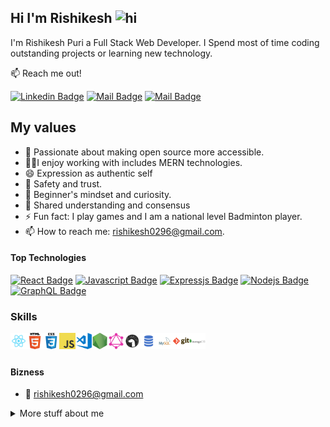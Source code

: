 ## Hi I'm Rishikesh <img src="https://user-images.githubusercontent.com/1303154/88677602-1635ba80-d120-11ea-84d8-d263ba5fc3c0.gif" width="28px" alt="hi">

I'm Rishikesh Puri a Full Stack Web Developer. I Spend most of time coding outstanding projects or learning new technology.

:mailbox: Reach me out!

[![Linkedin Badge](https://img.shields.io/badge/-Rishikesh-0e76a8?style=flat&labelColor=0e76a8&logo=linkedin&logoColor=white)](https://www.linkedin.com/in/rishikesh-puri-4739ba14a/) [![Mail Badge](https://img.shields.io/badge/-@rishikesh-e84393?style=flat&labelColor=e84393&logo=instagram&logoColor=white)](https://www.instagram.com/rishi021995/) [![Mail Badge](https://img.shields.io/badge/-rishikesh-c0392b?style=flat&labelColor=c0392b&logo=gmail&logoColor=white)](mailto:rishikesh0296@gmail.com)

<!-- TODO: Add last video link -->

## My values

- 🔭 Passionate about making open source more accessible.
- 🧑‍💻I enjoy working with includes MERN technologies. 
- 😄 Expression as authentic self
- 🤞 Safety and trust.
- 🍏 Beginner's mindset and curiosity.
- 💟 Shared understanding and consensus
- ⚡ Fun fact: I play games and I am a national level  Badminton player.
-  📫 How to reach me: rishikesh0296@gmail.com.

#### Top Technologies

<!-- TODO: Make technologies links takes you to repositories -->

[![React Badge](https://img.shields.io/badge/-React-61DBFB?style=for-the-badge&labelColor=black&logo=react&logoColor=61DBFB)](#) [![Javascript Badge](https://img.shields.io/badge/-Javascript-F0DB4F?style=for-the-badge&labelColor=black&logo=javascript&logoColor=F0DB4F)](#) [![Expressjs Badge](https://img.shields.io/badge/express.js-%23404d59.svg?style=for-the-badge)](#) [![Nodejs Badge](https://img.shields.io/badge/-Nodejs-3C873A?style=for-the-badge&labelColor=black&logo=node.js&logoColor=3C873A)](#) [![GraphQL Badge](https://img.shields.io/badge/-GraphQl-e535ab?style=for-the-badge&labelColor=black&logo=node.js&logoColor=e535ab)](#)

### Skills

<img align="left" alt="React" width="26px" src="https://raw.githubusercontent.com/github/explore/80688e429a7d4ef2fca1e82350fe8e3517d3494d/topics/react/react.png" />

<img align="left" alt="HTML5" width="26px" src="https://raw.githubusercontent.com/github/explore/80688e429a7d4ef2fca1e82350fe8e3517d3494d/topics/html/html.png" />

<img align="left" alt="HTML5" width="26px" src="https://raw.githubusercontent.com/github/explore/80688e429a7d4ef2fca1e82350fe8e3517d3494d/topics/css/css.png" />

<img align="left" alt="JavaScript" width="26px" src="https://raw.githubusercontent.com/github/explore/80688e429a7d4ef2fca1e82350fe8e3517d3494d/topics/javascript/javascript.png" />

<img align="left" alt="Visual Studio Code" width="26px" src="https://raw.githubusercontent.com/github/explore/80688e429a7d4ef2fca1e82350fe8e3517d3494d/topics/visual-studio-code/visual-studio-code.png" />

<img align="left" alt="Node.js" width="26px" src="https://raw.githubusercontent.com/github/explore/80688e429a7d4ef2fca1e82350fe8e3517d3494d/topics/nodejs/nodejs.png" />

<img align="left" alt="GraphQL" width="26px" src="https://raw.githubusercontent.com/github/explore/80688e429a7d4ef2fca1e82350fe8e3517d3494d/topics/graphql/graphql.png" />

<img align="left" alt="Deno" width="26px" src="https://raw.githubusercontent.com/github/explore/361e2821e2dea67711cde99c9c40ed357061cf27/topics/deno/deno.png" />

<img align="left" alt="SQL" width="26px" src="https://raw.githubusercontent.com/github/explore/80688e429a7d4ef2fca1e82350fe8e3517d3494d/topics/sql/sql.png" />

<img align="left" alt="MySQL" width="26px" src="https://raw.githubusercontent.com/github/explore/80688e429a7d4ef2fca1e82350fe8e3517d3494d/topics/mysql/mysql.png" />

<img align="left" alt="Git" width="26px" src="https://raw.githubusercontent.com/github/explore/80688e429a7d4ef2fca1e82350fe8e3517d3494d/topics/git/git.png" />

<img align="left" alt="MongoDB" width="26px" src="https://raw.githubusercontent.com/github/explore/80688e429a7d4ef2fca1e82350fe8e3517d3494d/topics/mongodb/mongodb.png" />

<br />
<br />

#### Bizness
<!-- - :paperclip: [My Resume/CV](https://github.com/ipenywis/ipenywis/blob/master/resumes/resume%20v1.0.pdf) -->
- :email: rishikesh0296@gmail.com


<!-- #### Profile Visits 


![visitors](https://visitor-badge.glitch.me/badge?page_id=rishikeshpuri.rishikeshpuri) -->

<details>
<summary>
  More stuff about me
</summary>

<br >

A smart techie who loves developing FullStack applications and has the capability to architect and design applications from scratch on technology with creative innovation. Self-motivated and can work in fast-pace environment devising a better problem-solving method for challenging tasks, and learning new technologies.

I mainly work on these technologies:

1. JavaScript
2. React
3. NodeJs
4. ExpressJs
5. MongoDb
6. Python



<!--START_SECTION:waka-->
<!--END_SECTION:waka-->

#### Github Stats

![Rishikesh Puri github stats](https://github-readme-stats.vercel.app/api?username=rishikeshpuri&count_private=true&theme=tokyonight&hide=contribs,prs)

</details>


[reactplaylist]: https://www.youtube.com/watch?v=KxXXEL-k47Y&list=PLvXDmnBbOF7RnYiZvDwl2Pzcs2kfi10wd
[vscodetutorial]: https://www.youtube.com/watch?v=Bkie2ai8qeE&t=8s
[htmltutorial]: https://www.youtube.com/watch?v=VK6MXVxOsws&t=27s
[javascripttutorial]: https://www.youtube.com/watch?v=D-LHKvmX37E
